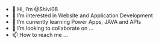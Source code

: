 - 👋 Hi, I’m @Shivi08
- 👀 I’m interested in Website and Application Development
- 🌱 I’m currently learning Power Apps, JAVA and APIs
- 💞️ I’m looking to collaborate on ...
- 📫 How to reach me ...

<!---
Shivi08/Shivi08 is a ✨ special ✨ repository because its `README.md` (this file) appears on your GitHub profile.
You can click the Preview link to take a look at your changes.
--->
